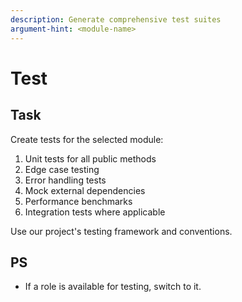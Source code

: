 ```yaml
---
description: Generate comprehensive test suites
argument-hint: <module-name>
---
```


# Test

## Task

Create tests for the selected module:

1. Unit tests for all public methods
2. Edge case testing
3. Error handling tests
4. Mock external dependencies
5. Performance benchmarks
6. Integration tests where applicable

Use our project's testing framework and conventions.

## PS

- If a role is available for testing, switch to it.
